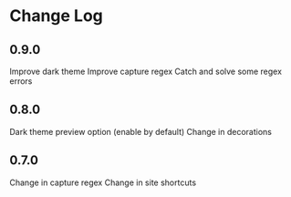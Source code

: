 # Change Log

## 0.9.0

Improve dark theme
Improve capture regex
Catch and solve some regex errors

## 0.8.0

Dark theme preview option (enable by default)
Change in decorations

## 0.7.0

Change in capture regex
Change in site shortcuts
